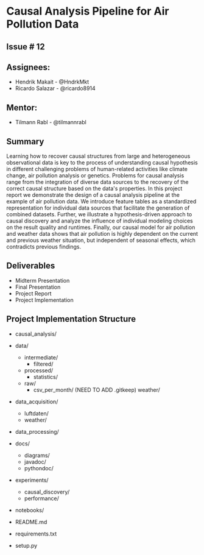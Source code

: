 # Causal Analysis Pipeline for Air Pollution Data

## Issue # 12

## Assignees:

* Hendrik Makait - @HndrkMkt
* Ricardo Salazar - @ricardo8914

## Mentor:

* Tilmann Rabl - @tilmannrabl

## Summary

Learning how to recover causal structures from large and heterogeneous observational data is key to the process of understanding causal hypothesis in different challenging problems of human-related activities like climate change, air pollution analysis or genetics. Problems for causal analysis range from the integration of diverse data sources to the recovery of the correct causal structure based on the data's properties. In this project report we demonstrate the design of a causal analysis pipeline at the example of air pollution data. We introduce feature tables as a standardized representation for individual data sources that facilitate the generation of combined datasets. Further, we illustrate a hypothesis-driven approach to causal discovery and analyze the influence of individual modeling choices on the result quality and runtimes. Finally, our causal model for air pollution and weather data shows that air pollution is highly dependent on the current and previous weather situation, but independent of seasonal effects, which contradicts previous findings.

## Deliverables
* Midterm Presentation
* Final Presentation
* Project Report
* Project Implementation


## Project Implementation Structure
* causal_analysis/
* data/
    * intermediate/
        * filtered/
    * processed/
        * statistics/
    * raw/
        * csv_per_month/ (NEED TO ADD .gitkeep)
         weather/
* data_acquisition/
    * luftdaten/
    * weather/
* data_processing/
* docs/
    * diagrams/
    * javadoc/
    * pythondoc/
    
* experiments/
    * causal_discovery/
    * performance/
* notebooks/
* README.md
* requirements.txt
* setup.py
    
    